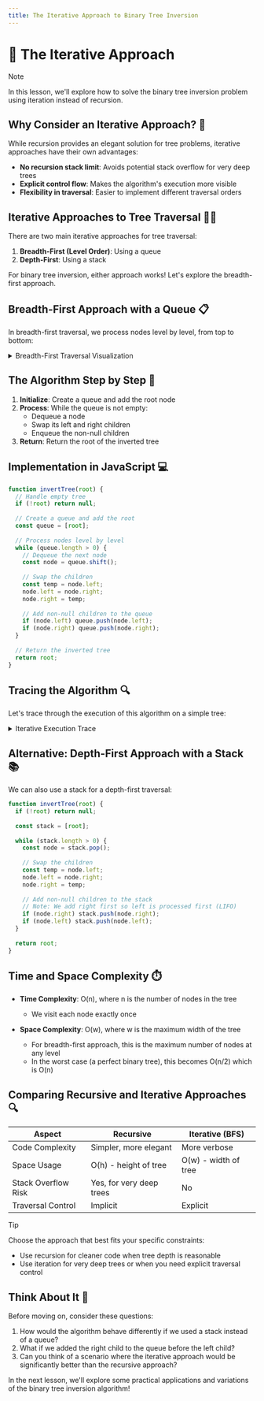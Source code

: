 ```yaml
---
title: The Iterative Approach to Binary Tree Inversion
---
```


# 🔄 The Iterative Approach

> [!NOTE]
> In this lesson, we'll explore how to solve the binary tree inversion problem using iteration instead of recursion.

## Why Consider an Iterative Approach? 🤔

While recursion provides an elegant solution for tree problems, iterative approaches have their own advantages:

- **No recursion stack limit**: Avoids potential stack overflow for very deep trees
- **Explicit control flow**: Makes the algorithm's execution more visible
- **Flexibility in traversal**: Easier to implement different traversal orders

## Iterative Approaches to Tree Traversal 🚶‍♂️

There are two main iterative approaches for tree traversal:

1. **Breadth-First (Level Order)**: Using a queue
2. **Depth-First**: Using a stack

For binary tree inversion, either approach works! Let's explore the breadth-first approach.

## Breadth-First Approach with a Queue 📋

In breadth-first traversal, we process nodes level by level, from top to bottom:

<details>
<summary>Breadth-First Traversal Visualization</summary>

```mermaid
graph TD;
    A[Level 0: Root]-->B[Level 1: Left];
    A-->C[Level 1: Right];
    B-->D[Level 2: Left.Left];
    B-->E[Level 2: Left.Right];
    C-->F[Level 2: Right.Left];
    C-->G[Level 2: Right.Right];
```

Traversal order: A, B, C, D, E, F, G

</details>

## The Algorithm Step by Step 📝

1. **Initialize**: Create a queue and add the root node
2. **Process**: While the queue is not empty:
   - Dequeue a node
   - Swap its left and right children
   - Enqueue the non-null children
3. **Return**: Return the root of the inverted tree

## Implementation in JavaScript 💻

```javascript
function invertTree(root) {
  // Handle empty tree
  if (!root) return null;
  
  // Create a queue and add the root
  const queue = [root];
  
  // Process nodes level by level
  while (queue.length > 0) {
    // Dequeue the next node
    const node = queue.shift();
    
    // Swap the children
    const temp = node.left;
    node.left = node.right;
    node.right = temp;
    
    // Add non-null children to the queue
    if (node.left) queue.push(node.left);
    if (node.right) queue.push(node.right);
  }
  
  // Return the inverted tree
  return root;
}
```

## Tracing the Algorithm 🔍

Let's trace through the execution of this algorithm on a simple tree:

<details>
<summary>Iterative Execution Trace</summary>

For the tree:
```
    4
   / \
  2   7
 / \ / \
1  3 6  9
```

1. Initialize queue with [4]
2. Dequeue 4, swap its children: 4's children are now 7 and 2
   - Queue: [7, 2]
3. Dequeue 7, swap its children: 7's children are now 9 and 6
   - Queue: [2, 9, 6]
4. Dequeue 2, swap its children: 2's children are now 3 and 1
   - Queue: [9, 6, 3, 1]
5. Dequeue 9, it has no children
   - Queue: [6, 3, 1]
6. Dequeue 6, it has no children
   - Queue: [3, 1]
7. Dequeue 3, it has no children
   - Queue: [1]
8. Dequeue 1, it has no children
   - Queue: []
9. Queue is empty, algorithm terminates

Result:
```
    4
   / \
  7   2
 / \ / \
9  6 3  1
```

</details>

## Alternative: Depth-First Approach with a Stack 📚

We can also use a stack for a depth-first traversal:

```javascript
function invertTree(root) {
  if (!root) return null;
  
  const stack = [root];
  
  while (stack.length > 0) {
    const node = stack.pop();
    
    // Swap the children
    const temp = node.left;
    node.left = node.right;
    node.right = temp;
    
    // Add non-null children to the stack
    // Note: We add right first so left is processed first (LIFO)
    if (node.right) stack.push(node.right);
    if (node.left) stack.push(node.left);
  }
  
  return root;
}
```

## Time and Space Complexity ⏱️

- **Time Complexity**: O(n), where n is the number of nodes in the tree
  - We visit each node exactly once

- **Space Complexity**: O(w), where w is the maximum width of the tree
  - For breadth-first approach, this is the maximum number of nodes at any level
  - In the worst case (a perfect binary tree), this becomes O(n/2) which is O(n)

## Comparing Recursive and Iterative Approaches 🔍

| Aspect | Recursive | Iterative (BFS) |
|--------|-----------|-----------------|
| Code Complexity | Simpler, more elegant | More verbose |
| Space Usage | O(h) - height of tree | O(w) - width of tree |
| Stack Overflow Risk | Yes, for very deep trees | No |
| Traversal Control | Implicit | Explicit |

> [!TIP]
> Choose the approach that best fits your specific constraints:
> - Use recursion for cleaner code when tree depth is reasonable
> - Use iteration for very deep trees or when you need explicit traversal control

## Think About It 🤔

Before moving on, consider these questions:

1. How would the algorithm behave differently if we used a stack instead of a queue?
2. What if we added the right child to the queue before the left child?
3. Can you think of a scenario where the iterative approach would be significantly better than the recursive approach?

In the next lesson, we'll explore some practical applications and variations of the binary tree inversion algorithm! 